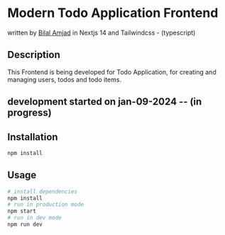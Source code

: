 # Modern Todo Application Frontend

written by [Bilal Amjad](https://github.com/Thedevelop3r) in Nextjs 14 and Tailwindcss - (typescript)

## Description

This Frontend is being developed for Todo Application, for creating and managing users, todos and todo items.

## development started on jan-09-2024 -- (in progress)

## Installation

```bash
npm install
```

## Usage

```bash
# install dependencies
npm install
# run in production mode
npm start
# run in dev mode
npm run dev

```
